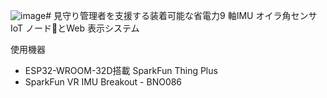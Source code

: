![image](https://github.com/akira0127/Iot_uni/assets/119905935/c0a16858-23f6-45df-8e33-6b5fb743c1a2)# 見守り管理者を支援する装着可能な省電力9 軸IMU オイラ角センサIoT ノードとWeb 表示システム

使用機器
* ESP32-WROOM-32D搭載 SparkFun Thing Plus　
* SparkFun VR IMU Breakout - BNO086 




